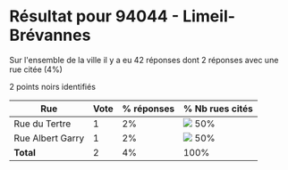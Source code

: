 # Résultat pour 94044 - Limeil-Brévannes

Sur l'ensemble de la ville il y a eu 42 réponses dont 2 réponses avec une rue citée (4%)

2 points noirs identifiés

| Rue | Vote | % réponses | % Nb rues cités|
|-----|------|------------|----------------|
| Rue du Tertre | 1 | 2% | <img src="../../img/bar_50.gif" />&nbsp;50%|
| Rue Albert Garry | 1 | 2% | <img src="../../img/bar_50.gif" />&nbsp;50%|
| **Total** | 2 | 4% | 100%|
